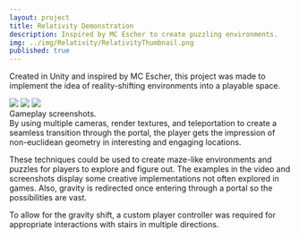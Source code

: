 ```yaml
---
layout: project
title: Relativity Demonstration
description: Inspired by MC Escher to create puzzling environments.
img: ../img/Relativity/RelativityThumbnail.png
published: true
---
```

Created in Unity and inspired by MC Escher, this project was made to implement the idea of reality-shifting environments into a playable space.

<div class="owl-carousel owl-theme">
<a href="{{ site.baseurl }}/img/Relativity/1-Tunnel.gif" target="_blank"><img src="{{ site.baseurl }}/img/Relativity/1-Tunnel.gif" /></a>
<a href="{{ site.baseurl }}/img/Relativity/2-Stairs.gif" target="_blank"><img src="{{ site.baseurl }}/img/Relativity/2-Stairs.gif" /></a>
<a href="{{ site.baseurl }}/img/Relativity/3-Room.gif" target="_blank"><img src="{{ site.baseurl }}/img/Relativity/3-Room.gif" /></a>
</div>
<div class="col three caption">
	Gameplay screenshots.
</div>
By using multiple cameras, render textures, and teleportation to create a seamless transition through the portal, the player gets the impression of non-euclidean geometry in interesting and engaging locations.

These techniques could be used to create maze-like environments and puzzles for players to explore and figure out. The examples in the video and screenshots display some creative implementations not often explored in games. Also, gravity is redirected once entering through a portal so the possibilities are vast.

To allow for the gravity shift, a custom player controller was required for appropriate interactions with stairs in multiple directions.